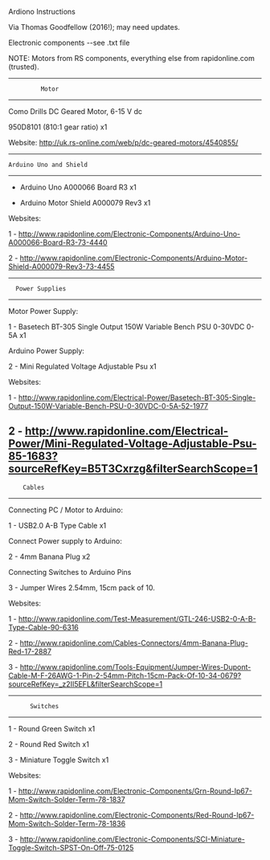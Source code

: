 Ardiono Instructions

Via Thomas Goodfellow (2016!); may need updates.

Electronic components --see .txt file

NOTE: Motors from RS components, everything else from rapidonline.com (trusted).

----------------------------------

             Motor

----------------------------------

Como Drills DC Geared Motor, 6-15 V dc

950D8101 (810:1 gear ratio) x1

Website: http://uk.rs-online.com/web/p/dc-geared-motors/4540855/

----------------------------------
	Arduino Uno and Shield
----------------------------------
 
- Arduino Uno A000066 Board R3 x1

- Arduino Motor Shield A000079 Rev3 x1

Websites:

 1 - http://www.rapidonline.com/Electronic-Components/Arduino-Uno-A000066-Board-R3-73-4440

 2 - http://www.rapidonline.com/Electronic-Components/Arduino-Motor-Shield-A000079-Rev3-73-4455

----------------------------------
	  Power Supplies
----------------------------------

Motor Power Supply:

1 - Basetech BT-305 Single Output 150W Variable Bench PSU 0-30VDC 0-5A x1

Arduino Power Supply:

2 - Mini Regulated Voltage Adjustable Psu x1

Websites:

 1 - http://www.rapidonline.com/Electrical-Power/Basetech-BT-305-Single-Output-150W-Variable-Bench-PSU-0-30VDC-0-5A-52-1977

 2 - http://www.rapidonline.com/Electrical-Power/Mini-Regulated-Voltage-Adjustable-Psu-85-1683?sourceRefKey=B5T3Cxrzg&filterSearchScope=1
----------------------------------
  		Cables
----------------------------------

Connecting PC / Motor to Arduino:

1 - USB2.0 A-B Type Cable x1

Connect Power supply to Arduino:

2 - 4mm Banana Plug x2

Connecting Switches to Arduino Pins

3 - Jumper Wires 2.54mm, 15cm pack of 10.

Websites:

1 - http://www.rapidonline.com/Test-Measurement/GTL-246-USB2-0-A-B-Type-Cable-90-6316

2 - http://www.rapidonline.com/Cables-Connectors/4mm-Banana-Plug-Red-17-2887
 
3 - http://www.rapidonline.com/Tools-Equipment/Jumper-Wires-Dupont-Cable-M-F-26AWG-1-Pin-2-54mm-Pitch-15cm-Pack-Of-10-34-0679?sourceRefKey=_z2II5EFL&filterSearchScope=1

----------------------------------            
          Switches
----------------------------------

1 - Round Green Switch x1 

2 - Round Red Switch x1 

3 - Miniature Toggle Switch x1

Websites:

1 - http://www.rapidonline.com/Electronic-Components/Grn-Round-Ip67-Mom-Switch-Solder-Term-78-1837
 
2 - http://www.rapidonline.com/Electronic-Components/Red-Round-Ip67-Mom-Switch-Solder-Term-78-1836 
 
3 - http://www.rapidonline.com/Electronic-Components/SCI-Miniature-Toggle-Switch-SPST-On-Off-75-0125
